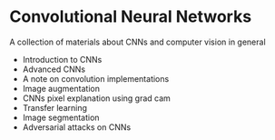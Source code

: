# Convolutional Neural Networks

A collection of materials about CNNs and computer vision in general
- Introduction to CNNs
- Advanced CNNs
- A note on convolution implementations
- Image augmentation 
- CNNs pixel explanation using grad cam
- Transfer learning
- Image segmentation 
- Adversarial attacks on CNNs